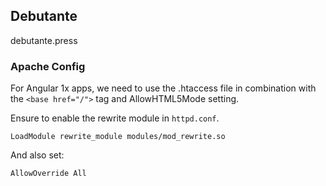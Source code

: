 ## Debutante
debutante.press

### Apache Config
For Angular 1x apps, we need to use the .htaccess file in combination with the ```<base href="/">``` tag and AllowHTML5Mode setting.

Ensure to enable the rewrite module in ```httpd.conf```.
```
LoadModule rewrite_module modules/mod_rewrite.so
```

And also set:
```
AllowOverride All
```
